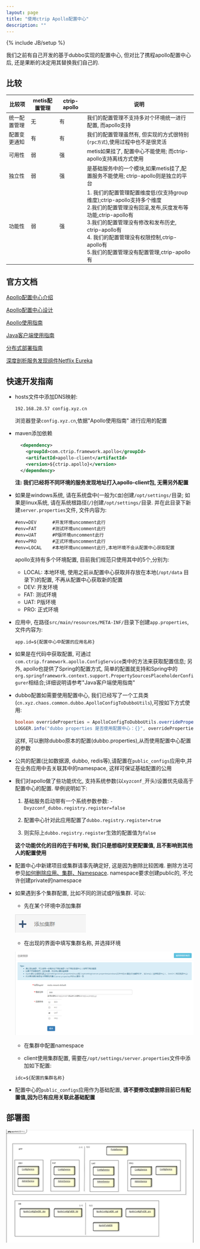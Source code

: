 ```yaml
---
layout: page
title: "使用ctrip Apollo配置中心"
description: ""
---
```

{% include JB/setup %}

我们之前有自己开发的基于dubbo实现的配置中心, 但对比了携程apollo配置中心后, 还是果断的决定用其替换我们自己的.
 
## 比较 
   
| 比较项 | metis配置管理 | ctrip-apollo | 说明 |
| --- | --- | --- | --- |
| 统一配置管理 | 无 | 有 | 我们的配置管理不支持多对个环境统一进行配置, 而apollo支持 |
| 配置变更通知 | 有 | 有 | 我们的配置管理虽然有, 但实现的方式很特别(`rpc方式`),使用过程中也不是很灵活 |
| 可用性 | 弱 | 强 | metis如果挂了, 配置中心不能使用; 而ctrip-apollo支持离线方式使用 |
| 独立性 | 弱 | 强 | 是基础服务中的一个模块,如果metis挂了,配置服务不能使用; ctrip-apollo则是独立的平台 |
| 功能性 | 弱 | 强 | 1. 我们的配置管理配置维度低(仅支持group维度);ctrip-apollo支持多个维度 <br /> 2.我们的配置管理没有回滚,发布,灰度发布等功能,ctrip-apollo有 <br /> 3.我们的配置管理没有修改和发布历史, ctrip-apollo有 <br /> 4. 我们的配置管理没有权限控制,ctrip-apollo有 <br /> 5.我们的配置管理没有配置管理,ctrip-apollo有|


## 官方文档
[Apollo配置中心介绍](https://github.com/ctripcorp/apollo/wiki/Apollo%E9%85%8D%E7%BD%AE%E4%B8%AD%E5%BF%83%E4%BB%8B%E7%BB%8D "Apollo配置中心介绍")

[Apollo配置中心设计](https://github.com/ctripcorp/apollo/wiki/Apollo%E9%85%8D%E7%BD%AE%E4%B8%AD%E5%BF%83%E8%AE%BE%E8%AE%A1 "Apollo配置中心设计")

[Apollo使用指南](https://github.com/ctripcorp/apollo/wiki/Apollo%E4%BD%BF%E7%94%A8%E6%8C%87%E5%8D%97 "Apollo使用指南")

[Java客户端使用指南](https://github.com/ctripcorp/apollo/wiki/Java%E5%AE%A2%E6%88%B7%E7%AB%AF%E4%BD%BF%E7%94%A8%E6%8C%87%E5%8D%97 "Java客户端使用指南")

[分布式部署指南](https://github.com/ctripcorp/apollo/wiki/%E5%88%86%E5%B8%83%E5%BC%8F%E9%83%A8%E7%BD%B2%E6%8C%87%E5%8D%97 "分布式部署指南")

[深度剖析服务发现组件Netflix Eureka](https://zhuanlan.zhihu.com/p/24829766 "深度剖析服务发现组件Netflix Eureka")

## 快速开发指南
- hosts文件中添加DNS映射:
  ```text
  192.168.28.57 config.xyz.cn
  ```

  浏览器登录`config.xyz.cn`,依据"Apollo使用指南" 进行应用的配置
    
  
- maven添加依赖
  ```xml
    <dependency>
      <groupId>com.ctrip.framework.apollo</groupId>
      <artifactId>apollo-client</artifactId>
      <version>${ctrip.apollo}</version>
    </dependency>
  ```
  
  **注: 我们已经将不同环境的服务发现地址打入apollo-client包, 无需另外配置**
  
- 如果是windows系统, 请在系统盘中(一般为`C盘`)创建`/opt/settings/`目录; 如果是linux系统, 请在系统根路径(`/`)创建`/opt/settings/`目录.
   并在此目录下新建`server.properties`文件, 文件内容为:
   ```properties
   #env=DEV      #开发环境uncomment此行
   #env=FAT      #测试环境uncomment此行
   #env=UAT      #P版环境uncomment此行
   #env=PRO      #正式环境uncomment此行
   #env=LOCAL    #本地环境uncomment此行,本地环境不会从配置中心获取配置
   ```
   
   apollo支持有多个环境配置, 目前我们规范只使用其中的5个,分别为:
   
   - LOCAL: 本地环境, 使用之前从配置中心获取并存放在本地(`/opt/data` 目录下)的配置, 不再从配置中心获取新的配置
   - DEV: 开发环境
   - FAT: 测试环境
   - UAT: P版环境
   - PRO: 正式环境

- 应用中, 在路径`src/main/resources/META-INF/`目录下创建`app.properties`,文件内容为:
  ```properties
  app.id=${配置中心中配置的应用名称}
  ```

- 如果是在代码中获取配置, 可通过`com.ctrip.framework.apollo.ConfigService`类中的方法来获取配置信息; 另外, apollo也提供了Spring的配置方式, 
  简单的配置就支持和Spring中的`org.springframework.context.support.PropertySourcesPlaceholderConfigurer`相结合;详细说明请参考"Java客户端使用指南"
  
- dubbo配置如需要使用配置中心, 我们已经写了一个工具类(`cn.xyz.chaos.common.dubbo.ApolloConfigToDubboUtils`),可按如下方式使用:
  ```java
  boolean overrideProperties = ApolloConfigToDubboUtils.overrideProperties("XYZ.dubbo");
  LOGGER.info("dubbo properties 是否使用配置中心：{}", overrideProperties);
  ```  
  
  这样, 可以删除dubbo原本的配置(dubbo.properties),从而使用配置中心配置的参数 
  
- 公共的配置(比如数据源, dubbo, redis等),请配置在`public_configs`应用中,并在业务应用中去关联其中的namespace, 这样可保证基础配置的公用

- 我们对apollo做了些功能优化, 支持系统参数(以`xyzconf_`开头)设置优先级高于配置中心的配置. 举例说明如下:

   1. 基础服务启动带有一个系统参数参数: `-Dxyzconf_dubbo.registry.register=false`
   
   2. 配置中心针对此应用配置了`dubbo.registry.register=true`
   
   3. 则实际上`dubbo.registry.register`生效的配置值为`false`
   
   **这个功能优化的目的在于有时候, 我们只是想临时变更配置值, 且不影响到其他人的配置使用**
   
- 配置中心中新建项目或集群请事先确定好, 这是因为删除比较困难. 删除方法可参见[如何删除应用、集群、Namespace](https://github.com/ctripcorp/apollo/wiki/%E9%83%A8%E7%BD%B2&%E5%BC%80%E5%8F%91%E9%81%87%E5%88%B0%E7%9A%84%E5%B8%B8%E8%A7%81%E9%97%AE%E9%A2%98#5-%E5%A6%82%E4%BD%95%E5%88%A0%E9%99%A4%E5%BA%94%E7%94%A8%E9%9B%86%E7%BE%A4namespace "如何删除应用、集群、Namespace").
  namespace要求创建public的, 不允许创建private的namespace     

- 如果遇到多个集群配置, 比如不同的测试或P版集群. 可以:

  - 先在某个环境中添加集群
  
  ![配置集群-1](../assets/attachment/img/work/configcenter/config-cluster-1.png)
  
  - 在出现的界面中填写集群名称, 并选择环境
  
  ![配置集群-2](../assets/attachment/img/work/configcenter/config-cluster-2.png)
  
  - 在集群中配置namespace
  
  - client使用集群配置, 需要在`/opt/settings/server.properties`文件中添加如下配置:
  ```properties
  idc=${配置的集群名称}
  ```
  
- 配置中心的`public_configs`应用作为基础配置, **请不要修改或删除目前已有配置值,因为已有应用关联此基础配置**

## 部署图

![部署图](../assets/attachment/img/work/configcenter/deploy.png)
 
